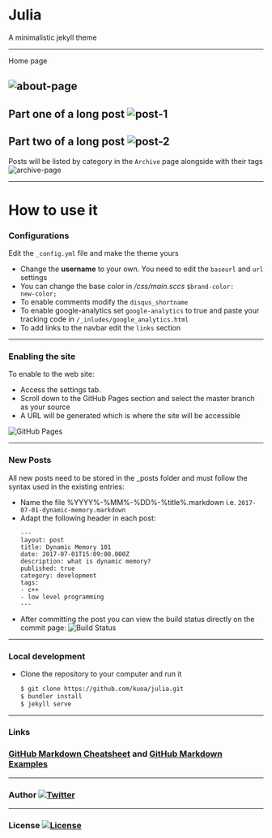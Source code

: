 # Julia

A minimalistic jekyll theme

---------------------------
Home page

![about-page](https://raw.githubusercontent.com/kuoa/julia/master/assets/home.png)
---------------------------

Part one of a long post
![post-1](https://raw.githubusercontent.com/kuoa/julia/master/assets/post_1.png)
---------------------------

Part two of a long post
![post-2](https://raw.githubusercontent.com/kuoa/julia/master/assets/post_2.png)
---------------------------

Posts will be listed by category in the `Archive` page alongside with their tags
![archive-page](https://raw.githubusercontent.com/kuoa/julia/master/assets/archive.png)

---------------------------

How to use it
=========


### Configurations
Edit the `_config.yml` file and make the theme yours
 * Change the **username** to your own. You need to edit the ```baseurl``` and ```url``` settings
 * You can change the base color in */css/main.sccs*  ```$brand-color:      new-color;```
 * To enable comments modify the ```disqus_shortname```
 * To enable google-analytics set ```google-analytics``` to true and paste your tracking code in ```/_inludes/google_analytics.html```
 * To add links to the navbar edit the ```links``` section

---------------------------

### Enabling the site
To enable to the web site:
 * Access the settings tab. 
 * Scroll down to the GitHub Pages section and select the master branch as your source
 * A URL will be generated which is where the site will be accessible

![](assets/github_pages_settings.png "GitHub Pages")


---------------------------

### New Posts
All new posts need to be stored in the _posts folder and must follow the syntax used in the existing entries:
 * Name the file %YYYY%-%MM%-%DD%-%title%.markdown i.e.  ```2017-07-01-dynamic-memory.markdown```
 * Adapt the following header in each post:
    ```
    ---
    layout: post
    title: Dynamic Memory 101
    date: 2017-07-01T15:09:00.000Z
    description: what is dynamic memory?
    published: true
    category: development
    tags:
    - c++
    - low level programming
    ---
    ```
 * After committing the post you can view the build status directly on the commit page:
   ![](assets/build_status.png "Build Status") 
 
---------------------------


### Local development

- Clone the repository to your computer and run it

    ``` sh
    $ git clone https://github.com/kuoa/julia.git
    $ bundler install
    $ jekyll serve
    ```

---------------------------

### Links 
### [GitHub Markdown Cheatsheet](https://guides.github.com/pdfs/markdown-cheatsheet-online.pdf) and  [GitHub Markdown Examples](https://github.com/adam-p/markdown-here/wiki/Markdown-Cheatsheet)


---------------------------
### Author  [![Twitter](https://img.shields.io/badge/kuoa-<3-66BAB7.svg)](https://github.com/kuoa)
---------------------------
### License  [![License](https://img.shields.io/npm/l/express.svg)](https://github.com/kuoa/julia/blob/master/LICENSE)
